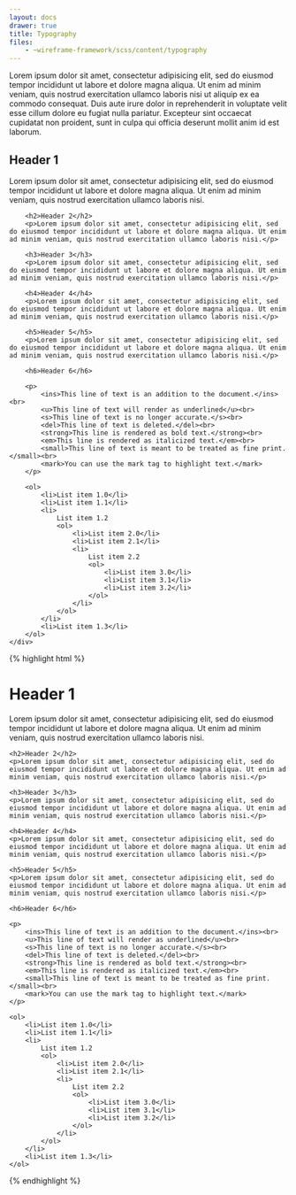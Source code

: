 ```yaml
---
layout: docs
drawer: true
title: Typography
files:
    - ~wireframe-framework/scss/content/typography
---
```


Lorem ipsum dolor sit amet, consectetur adipisicing elit, sed do eiusmod tempor incididunt ut labore et dolore magna aliqua. Ut enim ad minim veniam, quis nostrud exercitation ullamco laboris nisi ut aliquip ex ea commodo consequat. Duis aute irure dolor in reprehenderit in voluptate velit esse cillum dolore eu fugiat nulla pariatur. Excepteur sint occaecat cupidatat non proident, sunt in culpa qui officia deserunt mollit anim id est laborum.

<section class="prototype-grid-horizontal">
    <div class="block typo">
        <h1>Header 1</h1>
        <p>Lorem ipsum dolor sit amet, consectetur adipisicing elit, sed do eiusmod tempor incididunt ut labore et dolore magna aliqua. Ut enim ad minim veniam, quis nostrud exercitation ullamco laboris nisi.</p>

        <h2>Header 2</h2>
        <p>Lorem ipsum dolor sit amet, consectetur adipisicing elit, sed do eiusmod tempor incididunt ut labore et dolore magna aliqua. Ut enim ad minim veniam, quis nostrud exercitation ullamco laboris nisi.</p>

        <h3>Header 3</h3>
        <p>Lorem ipsum dolor sit amet, consectetur adipisicing elit, sed do eiusmod tempor incididunt ut labore et dolore magna aliqua. Ut enim ad minim veniam, quis nostrud exercitation ullamco laboris nisi.</p>

        <h4>Header 4</h4>
        <p>Lorem ipsum dolor sit amet, consectetur adipisicing elit, sed do eiusmod tempor incididunt ut labore et dolore magna aliqua. Ut enim ad minim veniam, quis nostrud exercitation ullamco laboris nisi.</p>

        <h5>Header 5</h5>
        <p>Lorem ipsum dolor sit amet, consectetur adipisicing elit, sed do eiusmod tempor incididunt ut labore et dolore magna aliqua. Ut enim ad minim veniam, quis nostrud exercitation ullamco laboris nisi.</p>

        <h6>Header 6</h6>

        <p>
            <ins>This line of text is an addition to the document.</ins><br>
            <u>This line of text will render as underlined</u><br>
            <s>This line of text is no longer accurate.</s><br>
            <del>This line of text is deleted.</del><br>
            <strong>This line is rendered as bold text.</strong><br>
            <em>This line is rendered as italicized text.</em><br>
            <small>This line of text is meant to be treated as fine print.</small><br>
            <mark>You can use the mark tag to highlight text.</mark>
        </p>

        <ol>
            <li>List item 1.0</li>
            <li>List item 1.1</li>
            <li>
                List item 1.2
                <ol>
                    <li>List item 2.0</li>
                    <li>List item 2.1</li>
                    <li>
                        List item 2.2
                        <ol>
                            <li>List item 3.0</li>
                            <li>List item 3.1</li>
                            <li>List item 3.2</li>
                        </ol>
                    </li>
                </ol>
            </li>
            <li>List item 1.3</li>
        </ol>
    </div>
</section>

{% highlight html %}
<div class="typo">
    <h1>Header 1</h1>
    <p>Lorem ipsum dolor sit amet, consectetur adipisicing elit, sed do eiusmod tempor incididunt ut labore et dolore magna aliqua. Ut enim ad minim veniam, quis nostrud exercitation ullamco laboris nisi.</p>

    <h2>Header 2</h2>
    <p>Lorem ipsum dolor sit amet, consectetur adipisicing elit, sed do eiusmod tempor incididunt ut labore et dolore magna aliqua. Ut enim ad minim veniam, quis nostrud exercitation ullamco laboris nisi.</p>

    <h3>Header 3</h3>
    <p>Lorem ipsum dolor sit amet, consectetur adipisicing elit, sed do eiusmod tempor incididunt ut labore et dolore magna aliqua. Ut enim ad minim veniam, quis nostrud exercitation ullamco laboris nisi.</p>

    <h4>Header 4</h4>
    <p>Lorem ipsum dolor sit amet, consectetur adipisicing elit, sed do eiusmod tempor incididunt ut labore et dolore magna aliqua. Ut enim ad minim veniam, quis nostrud exercitation ullamco laboris nisi.</p>

    <h5>Header 5</h5>
    <p>Lorem ipsum dolor sit amet, consectetur adipisicing elit, sed do eiusmod tempor incididunt ut labore et dolore magna aliqua. Ut enim ad minim veniam, quis nostrud exercitation ullamco laboris nisi.</p>

    <h6>Header 6</h6>

    <p>
        <ins>This line of text is an addition to the document.</ins><br>
        <u>This line of text will render as underlined</u><br>
        <s>This line of text is no longer accurate.</s><br>
        <del>This line of text is deleted.</del><br>
        <strong>This line is rendered as bold text.</strong><br>
        <em>This line is rendered as italicized text.</em><br>
        <small>This line of text is meant to be treated as fine print.</small><br>
        <mark>You can use the mark tag to highlight text.</mark>
    </p>

    <ol>
        <li>List item 1.0</li>
        <li>List item 1.1</li>
        <li>
            List item 1.2
            <ol>
                <li>List item 2.0</li>
                <li>List item 2.1</li>
                <li>
                    List item 2.2
                    <ol>
                        <li>List item 3.0</li>
                        <li>List item 3.1</li>
                        <li>List item 3.2</li>
                    </ol>
                </li>
            </ol>
        </li>
        <li>List item 1.3</li>
    </ol>
</div>
{% endhighlight %}
